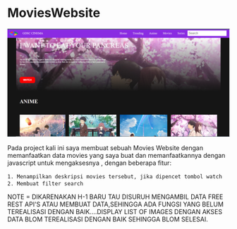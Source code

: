 # MoviesWebsite

![Main.PNG](FrontEnd/assets/Main.PNG)

Pada project kali ini saya membuat sebuah Movies Website dengan memanfaatkan data movies yang saya buat dan memanfaatkannya dengan javascript untuk mengaksesnya
, dengan beberapa fitur:

    1. Menampilkan deskripsi movies tersebut, jika dipencet tombol watch
    2. Membuat filter search

NOTE = DIKARENAKAN H-1 BARU TAU DISURUH MENGAMBIL DATA FREE REST API'S ATAU MEMBUAT DATA,SEHINGGA ADA FUNGSI YANG BELUM TEREALISASI DENGAN BAIK....DISPLAY LIST OF IMAGES DENGAN AKSES DATA BLOM TEREALISASI DENGAN BAIK SEHINGGA BLOM SELESAI.
